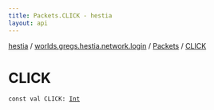 ```yaml
---
title: Packets.CLICK - hestia
layout: api
---
```


<div class='api-docs-breadcrumbs'><a href="../../index.html">hestia</a> / <a href="../index.html">worlds.gregs.hestia.network.login</a> / <a href="index.html">Packets</a> / <a href="./-c-l-i-c-k.html">CLICK</a></div>

# CLICK

<div class="signature"><code><span class="keyword">const</span> <span class="keyword">val </span><span class="identifier">CLICK</span><span class="symbol">: </span><a href="https://kotlinlang.org/api/latest/jvm/stdlib/kotlin/-int/index.html"><span class="identifier">Int</span></a></code></div>
